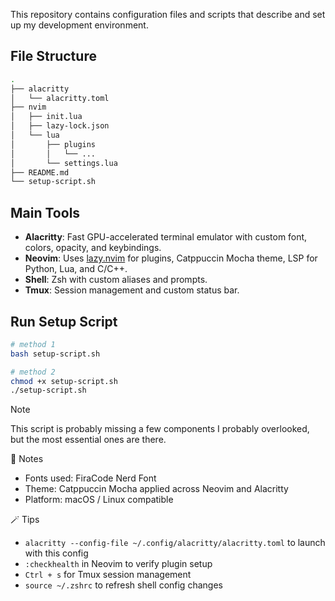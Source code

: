 
This repository contains configuration files and scripts that describe and set up my development environment.

## File Structure

```bash
.
├── alacritty
│   └── alacritty.toml
├── nvim
│   ├── init.lua
│   ├── lazy-lock.json
│   └── lua
│       ├── plugins
│       │   └── ... 
│       └── settings.lua
├── README.md
└── setup-script.sh
```

## Main Tools 

- **Alacritty**: Fast GPU-accelerated terminal emulator with custom font, colors, opacity, and keybindings.
- **Neovim**: Uses [lazy.nvim](https://github.com/folke/lazy.nvim) for plugins, Catppuccin Mocha theme, LSP for Python, Lua, and C/C++.
- **Shell**: Zsh with custom aliases and prompts.
- **Tmux**: Session management and custom status bar.

## Run Setup Script

```bash
# method 1
bash setup-script.sh 

# method 2 
chmod +x setup-script.sh
./setup-script.sh
```
> [!NOTE]
> This script is probably missing a few components I probably overlooked, but the most essential ones are there.


🧰 Notes

- Fonts used: FiraCode Nerd Font
- Theme: Catppuccin Mocha applied across Neovim and Alacritty
- Platform: macOS / Linux compatible

🪄 Tips

- `alacritty --config-file ~/.config/alacritty/alacritty.toml` to launch with this config
- `:checkhealth` in Neovim to verify plugin setup
- `Ctrl + s` for Tmux session management
- `source ~/.zshrc` to refresh shell config changes
